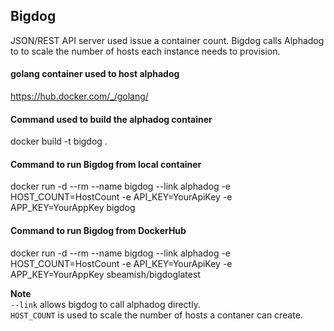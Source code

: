 ## Bigdog
JSON/REST API server used issue a container count.  Bigdog calls Alphadog to to scale the number of hosts each instance needs to provision.

#### golang container used to host alphadog
https://hub.docker.com/_/golang/

#### Command used to build the alphadog container
docker build -t bigdog .  

#### Command to run Bigdog from local container
docker run -d --rm --name bigdog --link alphadog -e HOST_COUNT=HostCount -e API_KEY=YourApiKey -e APP_KEY=YourAppKey bigdog

#### Command to run Bigdog from DockerHub
docker run -d --rm --name bigdog --link alphadog -e HOST_COUNT=HostCount -e API_KEY=YourApiKey -e APP_KEY=YourAppKey sbeamish/bigdoglatest

**Note**   
`--link` allows bigdog to call alphadog directly.  
`HOST_COUNT` is used to scale the number of hosts a contaner can create.
